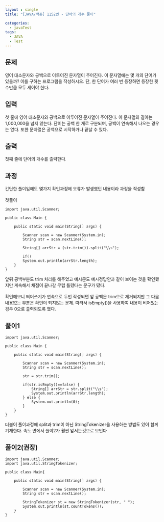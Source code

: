 ```yaml
---
layout : single
title: "[JAVA/백준] 1152번 - 단어의 개수 풀이"

categories:
  - javaTest
tags:
  - JAVA
  - Test
---
```


## 문제

영어 대소문자와 공백으로 이루어진 문자열이 주어진다. 이 문자열에는 몇 개의 단어가 있을까? 이를 구하는 프로그램을 작성하시오. 단, 한 단어가 여러 번 등장하면 등장한 횟수만큼 모두 세어야 한다.

## 입력

첫 줄에 영어 대소문자와 공백으로 이루어진 문자열이 주어진다. 이 문자열의 길이는 1,000,000을 넘지 않는다. 단어는 공백 한 개로 구분되며, 공백이 연속해서 나오는 경우는 없다. 또한 문자열은 공백으로 시작하거나 끝날 수 있다.

## 출력

첫째 줄에 단어의 개수를 출력한다.

## 과정
간단한 풀이임에도 몇가지 확인과정에 오류가 발생했던 내용이라 과정을 작성함<br><br>첫풀이
~~~
import java.util.Scanner;

public class Main {

	public static void main(String[] args) {
		
		Scanner scan = new Scanner(System.in);
		String str = scan.nextLine();
		
		String[] arrStr = (str.trim()).split("\\s");
		
		if()
		System.out.println(arrStr.length);
	}
}
~~~
앞뒤 공백부분도 trim 처리를 해주었고 예시문도 예시정답안과 같이 보이는 것을 확인했지만 계속해서 채점이 끝나갈 무렵 틀렸다는 문구가 떴다.<br><br>확인해보니 띄어쓰기가 연속으로 두번 작성되면 앞 공백은 trim으로 제거되지만 그 다음 내용없는 부분은 확인이 되지않는 문제. 따라서  isEmpty()을 사용하여 내용이 비어있는 경우 0으로 출력되도록 했다.

## 풀이1
~~~
import java.util.Scanner;

public class Main {

	public static void main(String[] args) {
		
		Scanner scan = new Scanner(System.in);
		String str = scan.nextLine();
		
		str = str.trim();
		
		if(str.isEmpty()==false) {
			String[] arrStr = str.split("\\s");
			System.out.println(arrStr.length);
		} else {
			System.out.println(0);
		}
	}
}
~~~
더불어 풀이과정에 split과 trim이 아닌 StringTokenizer을 사용하는 방법도 있어 함께 기재한다. 속도 면에서 풀이2가 훨씬 앞서는것으로 보인다

## 풀이2(권장)
~~~
import java.util.Scanner;
import java.util.StringTokenizer;

public class Main{

	public static void main(String[] args) {
				
		Scanner scan = new Scanner(System.in);
		String str = scan.nextLine();
		
		StringTokenizer st = new StringTokenizer(str, " ");
		System.out.println(st.countTokens());
	}
}
~~~
